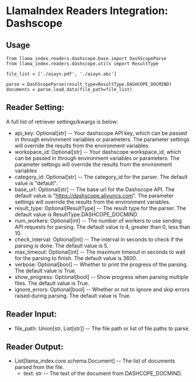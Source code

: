 # LlamaIndex Readers Integration: Dashscope

## Usage

```
from llama_index.readers.dashscope.base import DashScopeParse
from llama_index.readers.dashscope.utils import ResultType

file_list = ['./aiayn.pdf', './aiayn.abc']

parse = DashScopeParse(result_type=ResultType.DASHCOPE_DOCMIND)
documents = parse.load_data(file_path=file_list)
```

## Reader Setting:

A full list of retriever settings/kwargs is below:

- api_key: Optional[str] -- Your dashscope API key, which can be passed in through environment variables or parameters.
  The parameter settings will override the results from the environment variables
- workspace_id: Optional[str] -- Your dashscope workspace_id, which can be passed in through environment variables or
  parameters. The parameter settings will override the results from the environment variables
- category_id: Optional[str] -- The category_id for the parser. The default value is "default".
- base_url: Optional[str] -- The base url for the Dashscope API. The default value is "https://dashscope.aliyuncs.com".
  The parameter settings will override the results from the environment variables.
- result_type: Optional[ResultType] -- The result type for the parser. The default value is ResultType.DASHCOPE_DOCMIND.
- num_workers: Optional[int] -- The number of workers to use sending API requests for parsing. The default value is 4,
  greater than 0, less than 10.
- check_interval: Optional[int] -- The interval in seconds to check if the parsing is done. The default value is 5.
- max_timeout: Optional[int] -- The maximum timeout in seconds to wait for the parsing to finish. The default value is
    3600.
- verbose: Optional[bool] -- Whether to print the progress of the parsing. The default value is True.
- show_progress: Optional[bool] -- Show progress when parsing multiple files. The default value is True.
- ignore_errors: Optional[bool] -- Whether or not to ignore and skip errors raised during parsing. The default value is
  True.

## Reader Input:

- file_path: Union[str, List[str]] -- The file path or list of file paths to parse.

## Reader Output:

- List[llama_index.core.schema.Document] -- The list of documents parsed from the file.
  - text: str -- The text of the document from DASHCOPE_DOCMIND.